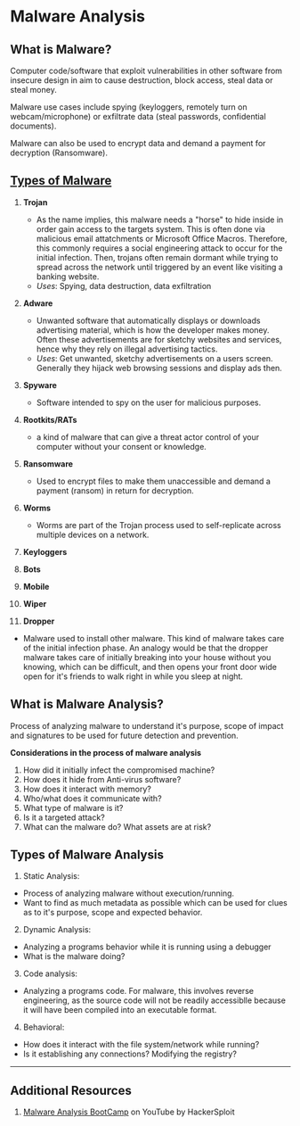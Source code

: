 # Malware Analysis

## What is Malware?
Computer code/software that exploit vulnerabilities in other software from insecure design in aim to cause destruction, block access, steal data or steal money.

Malware use cases include spying (keyloggers, remotely turn on webcam/microphone) or exfiltrate data (steal passwords, confidential documents).

Malware can also be used to encrypt data and demand a payment for decryption (Ransomware).

## [Types of Malware](https://www.crowdstrike.com/cybersecurity-101/malware/types-of-malware/)

1. **Trojan**
   - As the name implies, this malware needs a "horse" to hide inside in order gain access to the targets system. This is often done via malicious email attatchments or Microsoft Office Macros. Therefore, this commonly requires a social engineering attack to occur for the initial infection. Then, trojans often remain dormant while trying to spread across the network until triggered by an event like visiting a banking website.
   - _Uses_: Spying, data destruction, data exfiltration

2. **Adware**
   - Unwanted software that automatically displays or downloads advertising material, which is how the developer makes money. Often these advertisements are for sketchy websites and services, hence why they rely on illegal advertising tactics.
   - _Uses_: Get unwanted, sketchy advertisements on a users screen. Generally they hijack web browsing sessions and display ads then. 

3. **Spyware**
   - Software intended to spy on the user for malicious purposes.

4. **Rootkits/RATs**
   - a kind of malware that can give a threat actor control of your computer without your consent or knowledge.
5. **Ransomware**
   - Used to encrypt files to make them unaccessible and demand a payment (ransom) in return for decryption.
6. **Worms**
   - Worms are part of the Trojan process used to self-replicate across multiple devices on a network. 
7. **Keyloggers**
8. **Bots**
9. **Mobile**
10. **Wiper**
11. **Dropper**
   - Malware used to install other malware. This kind of malware takes care of the initial infection phase. An analogy would be that the dropper malware takes care of initially breaking into your house without you knowing, which can be difficult, and then opens your front door wide open for it's friends to walk right in while you sleep at night.

## What is Malware Analysis?
 Process of analyzing malware to understand it's purpose, scope of impact and signatures to be used for future detection and prevention.
 
__Considerations in the process of malware analysis__
 1. How did it initially infect the compromised machine?
 2. How does it hide from Anti-virus software?
 3. How does it interact with memory?
 4. Who/what does it communicate with?
 5. What type of malware is it?
 6. Is it a targeted attack?
 7. What can the malware do? What assets are at risk?

## Types of Malware Analysis
1. Static Analysis: 
  - Process of analyzing malware without execution/running. 
  - Want to find as much metadata as possible which can be used for clues as to it's purpose, scope and expected behavior. 
2. Dynamic Analysis:
  - Analyzing a programs behavior while it is running using a debugger
  - What is the malware doing?
3. Code analysis:
  - Analyzing a programs code. For malware, this involves reverse engineering, as the source code will not be readily accessiblle because it will have been compiled into an executable format.
4. Behavioral:
  - How does it interact with the file system/network while running?
  - Is it establishing any connections? Modifying the registry?

***
## Additional Resources
1. [Malware Analysis BootCamp](https://www.youtube.com/playlist?list=PLBf0hzazHTGMSlOI2HZGc08ePwut6A2Io) on YouTube by HackerSploit
